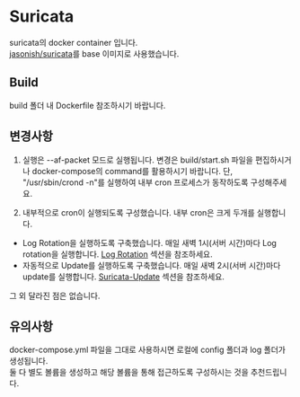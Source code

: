 # Suricata

suricata의 docker container 입니다.  
[jasonish/suricata](https://github.com/jasonish/docker-suricata)를 base 이미지로 사용했습니다.

## Build

build 폴더 내 Dockerfile 참조하시기 바랍니다.

## 변경사항

1. 실행은 --af-packet 모드로 실행됩니다. 변경은 build/start.sh 파일을 편집하시거나 docker-compose의 command를 활용하시기 바랍니다. 단, "/usr/sbin/crond -n"를 실행하여 내부 cron 프로세스가 동작하도록 구성해주세요.

2. 내부적으로 cron이 실행되도록 구성했습니다. 내부 cron은 크게 두개를 실행합니다.
- Log Rotation을 실행하도록 구축했습니다. 매일 새벽 1시(서버 시간)마다 Log rotation을 실행합니다. [Log Rotation](https://github.com/jasonish/docker-suricata?tab=readme-ov-file#log-rotation) 섹션을 참조하세요.
- 자동적으로 Update를 실행하도록 구축했습니다. 매일 새벽 2시(서버 시간)마다 update를 실행합니다. [Suricata-Update](https://github.com/jasonish/docker-suricata?tab=readme-ov-file#suricata-update) 섹션을 참조하세요.

그 외 달라진 점은 없습니다.

## 유의사항

docker-compose.yml 파일을 그대로 사용하시면 로컬에 config 폴더과 log 폴더가 생성됩니다.  
둘 다 별도 볼륨을 생성하고 해당 볼륨을 통해 접근하도록 구성하시는 것을 추천드립니다.
